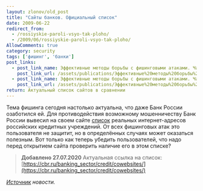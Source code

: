 ```yaml
---
layout: zlonov/old_post
title: "Сайты банков. Официальный список"
date: 2009-06-22
redirect_from:
  - /rossiyskie-paroli-vsyo-tak-ploho/
  - /2009/06/rossiyskie-paroli-vsyo-tak-ploho/
AllowComments: true
category: security
tags: ['фишинг', 'банки']
post_links:
  - post_link_name: Эффективные методы борьбы с фишинговыми атаками. Часть I
    post_link_url: /assets/publications/Эффективные%20методы%20борьбы%20с%20фишинговыми%20атаками.%20Часть%20I.pdf
  - post_link_name: Эффективные методы борьбы с фишинговыми атаками. Часть II
    post_link_url: /assets/publications/Эффективные%20методы%20борьбы%20с%20фишинговыми%20атаками.%20Часть%20II.pdf
return: Актуальный список сайтов в сравнении
---
```

Тема фишинга сегодня настолько актуальна, что даже Банк России озаботился ей. Для противодействия возможному мошенничеству Банк России вывесил на своем сайте [список](http://www.cbr.ru/credit/CO_SitesFull.asp) реальных интернет-адресов российских кредитных учреждений. От всех фишинговых атак это пользователя не защитит, но в определённых случаях может оказаться полезным. Вот только как теперь убедить пользователей, что надо перед открытием сайта проверить наличие его в этом списке?

> **Добавлено 27.07.2020**
> Актуальная ссылка на список: [https://cbr.ru/banking_sector/credit/cowebsites/](https://cbr.ru/banking_sector/credit/cowebsites/)

_[Источник](http://www.securitylab.ru/news/381700.php) новости._
